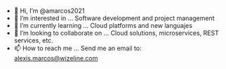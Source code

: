 - 👋 Hi, I’m @amarcos2021
- 👀 I’m interested in ... Software development and project management
- 🌱 I’m currently learning ... Cloud platforms and new languajes
- 💞️ I’m looking to collaborate on ... Cloud solutions, microservices, REST services, etc.
- 📫 How to reach me ...
Send me an email to: alexis.marcos@wizeline.com
<!---
amarcos2021/amarcos2021 is a ✨ special ✨ repository because its `README.md` (this file) appears on your GitHub profile.
You can click the Preview link to take a look at your changes.
--->
